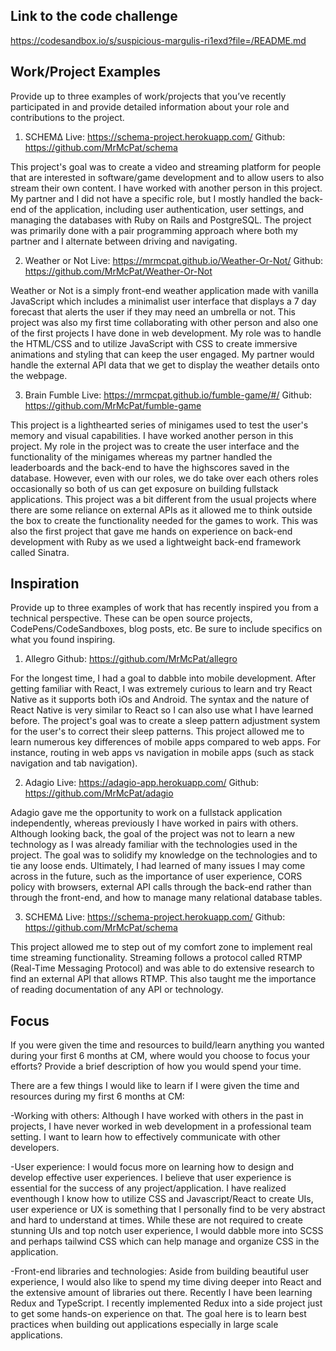 ## Link to the code challenge
https://codesandbox.io/s/suspicious-margulis-ri1exd?file=/README.md

## Work/Project Examples
Provide up to three examples of work/projects that you’ve recently participated in and provide detailed information about your role and contributions to the project.

1. SCHEM∆
Live: https://schema-project.herokuapp.com/
Github: https://github.com/MrMcPat/schema

This project's goal was to create a video and streaming platform for people that are interested in software/game development and to allow users to also stream their own content. I have worked with another person in this project. My partner and I did not have a specific role, but I mostly handled the back-end of the application, including user authentication, user settings, and managing the databases with Ruby on Rails and PostgreSQL. The project was primarily done with a pair programming approach where both my partner and I alternate between driving and navigating.

2. Weather or Not
Live: https://mrmcpat.github.io/Weather-Or-Not/
Github: https://github.com/MrMcPat/Weather-Or-Not

Weather or Not is a simply front-end weather application made with vanilla JavaScript which includes a minimalist user interface that displays a 7 day forecast that alerts the user if they may need an umbrella or not. This project was also my first time collaborating with other person and also one of the first projects I have done in web development. My role was to handle the HTML/CSS and to utilize JavaScript with CSS to create immersive animations and styling that can keep the user engaged. My partner would handle the external API data that we get to display the weather details onto the webpage.

3. Brain Fumble
Live: https://mrmcpat.github.io/fumble-game/#/
Github: https://github.com/MrMcPat/fumble-game

This project is a lighthearted series of minigames used to test the user's memory and visual capabilities. I have worked another person in this project. My role in the project was to create the user interface and the functionality of the minigames whereas my partner handled the leaderboards and the back-end to have the highscores saved in the database. However, even with our roles, we do take over each others roles occasionally so both of us can get exposure on building fullstack applications. This project was a bit different from the usual projects where there are some reliance on external APIs as it allowed me to think outside the box to create the functionality needed for the games to work. This was also the first project that gave me hands on experience on back-end development with Ruby as we used a lightweight back-end framework called Sinatra.

## Inspiration

Provide up to three examples of work that has recently inspired you from a technical perspective. These can be open source projects, CodePens/CodeSandboxes, blog posts, etc. Be sure to include specifics on what you found inspiring.

1. Allegro
Github: https://github.com/MrMcPat/allegro

For the longest time, I had a goal to dabble into mobile development. After getting familiar with React, I was extremely curious to learn and try React Native as it supports both iOs and Android. The syntax and the nature of React Native is very similar to React so I can also use what I have learned before. The project's goal was to create a sleep pattern adjustment system for the user's to correct their sleep patterns. This project allowed me to learn numerous key differences of mobile apps compared to web apps. For instance, routing in web apps vs navigation in mobile apps (such as stack navigation and tab navigation).

2. Adagio
Live: https://adagio-app.herokuapp.com/
Github: https://github.com/MrMcPat/adagio

Adagio gave me the opportunity to work on a fullstack application independently, whereas previously I have worked in pairs with others. Although looking back, the goal of the project was not to learn a new technology as I was already familiar with the technologies used in the project. The goal was to solidify my knowledge on the technologies and to tie any loose ends. Ultimately, I had learned of many issues I may come across in the future, such as the importance of user experience, CORS policy with browsers, external API calls through the back-end rather than through the front-end, and how to manage many relational database tables.

3. SCHEM∆
Live: https://schema-project.herokuapp.com/
Github: https://github.com/MrMcPat/schema

This project allowed me to step out of my comfort zone to implement real time streaming functionality. Streaming follows a protocol called RTMP (Real-Time Messaging Protocol) and was able to do extensive research to find an external API that allows RTMP. This also taught me the importance of reading documentation of any API or technology.

## Focus

If you were given the time and resources to build/learn anything you wanted during your first 6 months at CM, where would you choose to focus your efforts? Provide a brief description of how you would spend your time.

There are a few things I would like to learn if I were given the time and resources during my first 6 months at CM:

-Working with others: Although I have worked with others in the past in projects, I have never worked in web development in a professional team setting. I want to learn how to effectively communicate with other developers.

-User experience: I would focus more on learning how to design and develop effective user experiences. I believe that user experience is essential for the success of any project/application. I have realized eventhough I know how to utilize CSS and Javascript/React to create UIs, user experience or UX is something that I personally find to be very abstract and hard to understand at times. While these are not required to create stunning UIs and top notch user experience, I would dabble more into SCSS and perhaps tailwind CSS which can help manage and organize CSS in the application.

-Front-end libraries and technologies: Aside from building beautiful user experience, I would also like to spend my time diving deeper into React and the extensive amount of libraries out there. Recently I have been learning Redux and TypeScript. I recently implemented Redux into a side project just to get some hands-on experience on that. The goal here is to learn best practices when building out applications especially in large scale applications.